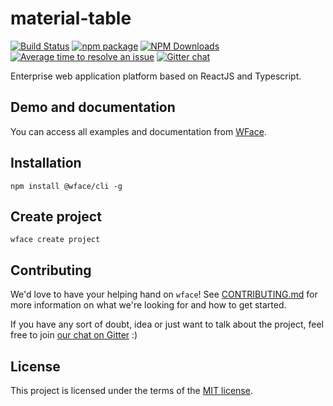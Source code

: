 # material-table

[![Build Status](https://travis-ci.org/digiturk-dev/wface.svg?branch=master)](https://travis-ci.org/digiturk-dev/wface)
[![npm package](https://img.shields.io/npm/v/@wface/components/latest.svg)](https://www.npmjs.com/package/@wface/components)
[![NPM Downloads](https://img.shields.io/npm/dt/@wface/components.svg?style=flat)](https://npmcharts.com/compare/@wface/components?minimal=true)
[![Average time to resolve an issue](http://isitmaintained.com/badge/resolution/digiturk-dev/@wface/components.svg)](http://isitmaintained.com/project/digiturk-dev/@wface/components "Average time to resolve an issue")
[![Gitter chat](https://badges.gitter.im/gitterHQ/gitter.png)](https://gitter.im/wface-im/community)

Enterprise web application platform based on ReactJS and Typescript.


## Demo and documentation
You can access all examples and documentation from [WFace](http://wface.digiturk.io).

## Installation

    npm install @wface/cli -g

## Create project

    wface create project


## Contributing

We'd love to have your helping hand on `wface`! See [CONTRIBUTING.md](https://github.com/digiturk-dev/wface/blob/master/CONTRIBUTING.md) for more information on what we're looking for and how to get started.

If you have any sort of doubt, idea or just want to talk about the project, feel free to join [our chat on Gitter](https://gitter.im/wface-im/community) :)

## License

This project is licensed under the terms of the [MIT license](/LICENSE).